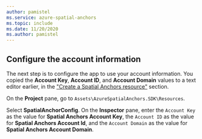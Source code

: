 ```yaml
---
author: pamistel
ms.service: azure-spatial-anchors
ms.topic: include
ms.date: 11/20/2020
ms.author: pamistel
---
```

## Configure the account information

The next step is to configure the app to use your account information. You copied the **Account Key**, **Account ID**, and **Account Domain** values to a text editor earlier, in the ["Create a Spatial Anchors resource"](#create-a-spatial-anchors-resource) section.

On the **Project** pane, go to `Assets\AzureSpatialAnchors.SDK\Resources`. 

Select **SpatialAnchorConfig**. On the **Inspector** pane, enter the `Account Key` as the value for **Spatial Anchors Account Key**, the `Account ID` as the value for **Spatial Anchors Account Id**, and the `Account Domain` as the value for **Spatial Anchors Account Domain**.
